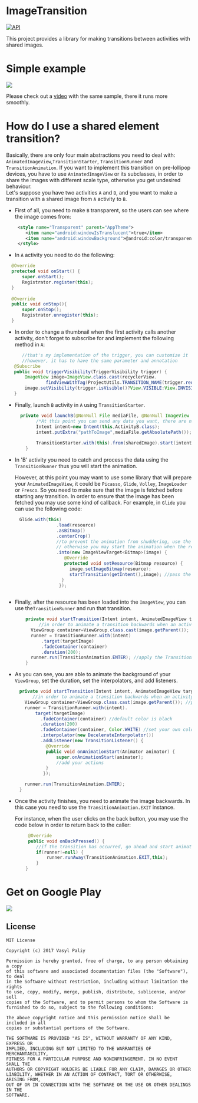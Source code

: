 # ImageTransition
[![API](https://img.shields.io/badge/API-12%2B-blue.svg?style=flat)](https://android-arsenal.com/api?level=12) 

This project provides a library for making transitions between activities with shared images.

# Simple example #
![](https://github.com/vpaliyX/ImageTransition/blob/master/art/ezgif.com-video-to-gif%20(4).gif)

Please check out a [video](https://www.youtube.com/watch?v=ybzTDJHUrSo) with the same sample, there it runs more smoothly.

# How do I use a shared element transition? #
Basically, there are only four main abstractions you need to deal with: `AnimatedImageView`,`TransitionStarter`, `TransitionRunner` and `TransitionAnimation`. If you want to implement this transition on pre-lollipop devices, you have to use `AnimatedImageView` or its subclasses, in order to share the images with different scale type, otherwise you get undesired behaviour.<br>
  Let's suppose you have two activities `A` and `B`, and you want to make a transition with a shared image from `A` activity to `B`.
  
 * First of all, you need to make `B` transparent, so the users can see where the image comes from:
 
    ```xml
     <style name="Transparent" parent="AppTheme">
        <item name="android:windowIsTranslucent">true</item>
        <item name="android:windowBackground">@android:color/transparent</item>
     </style>
    ```
 * In `A` activity you need to do the following:

  ```java
    @Override
    protected void onStart() {
        super.onStart();
        Registrator.register(this);
    }
    
    @Override
    public void onStop(){
        super.onStop();
        Registrator.unregister(this);
    }
  ```
  
 * In order to change a thumbnail when the first activity calls another activity, don't forget to subscribe for and implement the following method in `A`:
 ```java
       //that's my implementation of the trigger, you can customize it
       //however, it has to have the same parameter and annotation
    @Subscribe
    public void triggerVisibility(TriggerVisibility trigger) {
        ImageView image=ImageView.class.cast(recyclerView.
                findViewWithTag(ProjectUtils.TRANSITION_NAME(trigger.requestedPosition())));
        image.setVisibility(trigger.isVisible()?View.VISIBLE:View.INVISIBLE);
    }
 ```
 
 * Finally, launch `B` activity in `A` using `TransitionStarter`.

    ```java
      private void launchB(@NonNull File mediaFile, @NonNull ImageView sharedImage) {
            /*At this point you can send any data you want, there are no restrictions*/
            Intent intent=new Intent(this,ActivityB.class);
            intent.putExtra("pathToImage",mediaFile.getAbsolutePath());
        
            TransitionStarter.with(this).from(sharedImage).start(intent); //that's it!
        }
    ```
 
 
* In 'B' activity you need to catch and process the data using the `TransitionRunner` thus you will start the animation.
 
    However, at this point you may want to use some library that will prepare your `AnimatedImageView`, 
    it could be `Picasso`, `Glide`, `Volley`, `ImageLoader` or `Fresco`. So you need to make sure that the image is fetched before starting any transition. In order to ensure that the image has been 
     fetched you may use some kind of callback. For example, in `Glide` you can use the following code:
 ```java
      Glide.with(this)
                    .load(resource)
                    .asBitmap()
                    .centerCrop()
                    //to prevent the animation from shuddering, use the listener to track when the image is ready,
                    // otherwise you may start the animation when the resource hasn't been loaded yet
                    .into(new ImageViewTarget<Bitmap>(image) {
                       @Override
                       protected void setResource(Bitmap resource) {
                         image.setImageBitmap(resource);
                         startTransition(getIntent(),image); //pass the data and your image
                      }
                     });
                 
 ```
 
* Finally, after the resource has been loaded into the `ImageView`, you can use the`TransitionRunner` and run that transition.
 
  ```java
      private void startTransition(Intent intent, AnimatedImageView targetImage){
           //in order to animate a transition backwards when an activity finishes, save created instance as a global variable
        ViewGroup container=ViewGroup.class.cast(image.getParent()); //pull out the container 
        runner = TransitionRunner.with(intent)
            .target(targetImage)
            .fadeContainer(container)
            .duration(200);
        runner.run(TransitionAnimation.ENTER); //apply the TransitionAnimation.ENTER in this case
      }
  ```
  
* As you can see, you are able to animate the background of your `ViewGroup`, set the duration, set the interpolators, and add listeners.
      
 ```java
      private void startTransition(Intent intent, AnimatedImageView targetImage){
           //in order to animate a transition backwards when an activity finishes, save created instance as a global variable
        ViewGroup container=ViewGroup.class.cast(image.getParent()); //pull out the container 
        runner = TransitionRunner.with(intent).
            target(targetImage)
              .fadeContainer(container) //default color is black
              .duration(200)
              .fadeContainer(container, Color.WHITE) //set your own color
              .interpolator(new DecelerateInterpolator())
              .addListener(new TransitionListener() {
                @Override
                public void onAnimationStart(Animator animator) {
                    super.onAnimationStart(animator);
                    //add your actions
                }
               });

        runner.run(TransitionAnimation.ENTER);
      }
 ```
  
* Once the activity finishes, you need to animate the image backwards.
     In this case you need to use the `TransitionAnimation.EXIT` instance.
     
     For instance, when the user clicks on the back button, you may use the code below in order to return back to the caller:
    ```java
         @Override
         public void onBackPressed() {           
            //if the transition has occurred, go ahead and start animating the image backwards
            if(runner!=null) {
                runner.runAway(TransitionAnimation.EXIT,this);
            }
        }
   ```

# Get on Google Play #
<a href="https://play.google.com/store/apps/details?id=com.vasya.phototransition">
<img src="https://github.com/chrisbanes/PhotoView/blob/master/art/google-play-badge-small.png" />
</a>


## License ##

``````
MIT License

Copyright (c) 2017 Vasyl Paliy

Permission is hereby granted, free of charge, to any person obtaining a copy
of this software and associated documentation files (the "Software"), to deal
in the Software without restriction, including without limitation the rights
to use, copy, modify, merge, publish, distribute, sublicense, and/or sell
copies of the Software, and to permit persons to whom the Software is
furnished to do so, subject to the following conditions:

The above copyright notice and this permission notice shall be included in all
copies or substantial portions of the Software.

THE SOFTWARE IS PROVIDED "AS IS", WITHOUT WARRANTY OF ANY KIND, EXPRESS OR
IMPLIED, INCLUDING BUT NOT LIMITED TO THE WARRANTIES OF MERCHANTABILITY,
FITNESS FOR A PARTICULAR PURPOSE AND NONINFRINGEMENT. IN NO EVENT SHALL THE
AUTHORS OR COPYRIGHT HOLDERS BE LIABLE FOR ANY CLAIM, DAMAGES OR OTHER
LIABILITY, WHETHER IN AN ACTION OF CONTRACT, TORT OR OTHERWISE, ARISING FROM,
OUT OF OR IN CONNECTION WITH THE SOFTWARE OR THE USE OR OTHER DEALINGS IN THE
SOFTWARE.
``````

